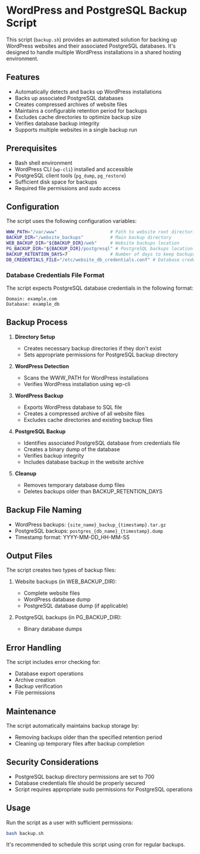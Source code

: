 # WordPress and PostgreSQL Backup Script

This script (`backup.sh`) provides an automated solution for backing up WordPress websites and their associated PostgreSQL databases. It's designed to handle multiple WordPress installations in a shared hosting environment.

## Features

- Automatically detects and backs up WordPress installations
- Backs up associated PostgreSQL databases
- Creates compressed archives of website files
- Maintains a configurable retention period for backups
- Excludes cache directories to optimize backup size
- Verifies database backup integrity
- Supports multiple websites in a single backup run

## Prerequisites

- Bash shell environment
- WordPress CLI (`wp-cli`) installed and accessible
- PostgreSQL client tools (`pg_dump`, `pg_restore`)
- Sufficient disk space for backups
- Required file permissions and sudo access

## Configuration

The script uses the following configuration variables:

```bash
WWW_PATH="/var/www"                    # Path to website root directories
BACKUP_DIR="/website_backups"          # Main backup directory
WEB_BACKUP_DIR="${BACKUP_DIR}/web"     # Website backups location
PG_BACKUP_DIR="${BACKUP_DIR}/postgresql" # PostgreSQL backups location
BACKUP_RETENTION_DAYS=7                # Number of days to keep backups
DB_CREDENTIALS_FILE="/etc/website_db_credentials.conf" # Database credentials file
```

### Database Credentials File Format

The script expects PostgreSQL database credentials in the following format:
```
Domain: example.com
Database: example_db
```

## Backup Process

1. **Directory Setup**
   - Creates necessary backup directories if they don't exist
   - Sets appropriate permissions for PostgreSQL backup directory

2. **WordPress Detection**
   - Scans the WWW_PATH for WordPress installations
   - Verifies WordPress installation using wp-cli

3. **WordPress Backup**
   - Exports WordPress database to SQL file
   - Creates a compressed archive of all website files
   - Excludes cache directories and existing backup files

4. **PostgreSQL Backup**
   - Identifies associated PostgreSQL database from credentials file
   - Creates a binary dump of the database
   - Verifies backup integrity
   - Includes database backup in the website archive

5. **Cleanup**
   - Removes temporary database dump files
   - Deletes backups older than BACKUP_RETENTION_DAYS

## Backup File Naming

- WordPress backups: `{site_name}_backup_{timestamp}.tar.gz`
- PostgreSQL backups: `postgres_{db_name}_{timestamp}.dump`
- Timestamp format: YYYY-MM-DD_HH-MM-SS

## Output Files

The script creates two types of backup files:

1. Website backups (in WEB_BACKUP_DIR):
   - Complete website files
   - WordPress database dump
   - PostgreSQL database dump (if applicable)

2. PostgreSQL backups (in PG_BACKUP_DIR):
   - Binary database dumps

## Error Handling

The script includes error checking for:
- Database export operations
- Archive creation
- Backup verification
- File permissions

## Maintenance

The script automatically maintains backup storage by:
- Removing backups older than the specified retention period
- Cleaning up temporary files after backup completion

## Security Considerations

- PostgreSQL backup directory permissions are set to 700
- Database credentials file should be properly secured
- Script requires appropriate sudo permissions for PostgreSQL operations

## Usage

Run the script as a user with sufficient permissions:

```bash
bash backup.sh
```

It's recommended to schedule this script using cron for regular backups.
